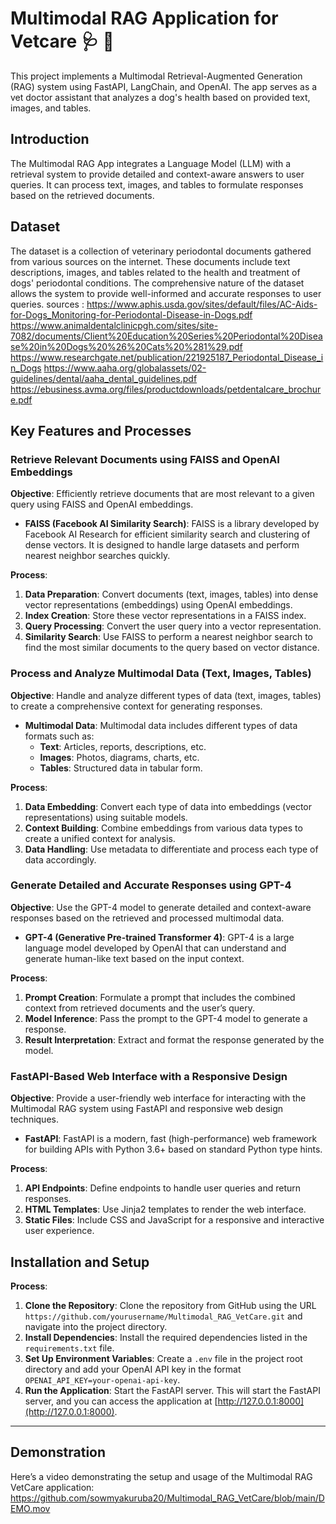 # Multimodal RAG Application for Vetcare  🩺 🐶

This project implements a Multimodal Retrieval-Augmented Generation (RAG) system using FastAPI, LangChain, and OpenAI. The app serves as a vet doctor assistant that analyzes a dog's health based on provided text, images, and tables.

## Introduction

The Multimodal RAG App integrates a Language Model (LLM) with a retrieval system to provide detailed and context-aware answers to user queries. It can process text, images, and tables to formulate responses based on the retrieved documents.

## Dataset

The dataset is a collection of veterinary periodontal documents gathered from various sources on the internet. These documents include text descriptions, images, and tables related to the health and treatment of dogs' periodontal conditions. The comprehensive nature of the dataset allows the system to provide well-informed and accurate responses to user queries.
sources : https://www.aphis.usda.gov/sites/default/files/AC-Aids-for-Dogs_Monitoring-for-Periodontal-Disease-in-Dogs.pdf
https://www.animaldentalclinicpgh.com/sites/site-7082/documents/Client%20Education%20Series%20Periodontal%20Disease%20in%20Dogs%20%26%20Cats%20%281%29.pdf
https://www.researchgate.net/publication/221925187_Periodontal_Disease_in_Dogs
https://www.aaha.org/globalassets/02-guidelines/dental/aaha_dental_guidelines.pdf
https://ebusiness.avma.org/files/productdownloads/petdentalcare_brochure.pdf

## Key Features and Processes

### Retrieve Relevant Documents using FAISS and OpenAI Embeddings

**Objective**: Efficiently retrieve documents that are most relevant to a given query using FAISS and OpenAI embeddings.

- **FAISS (Facebook AI Similarity Search)**: FAISS is a library developed by Facebook AI Research for efficient similarity search and clustering of dense vectors. It is designed to handle large datasets and perform nearest neighbor searches quickly.

**Process**:
1. **Data Preparation**: Convert documents (text, images, tables) into dense vector representations (embeddings) using OpenAI embeddings.
2. **Index Creation**: Store these vector representations in a FAISS index.
3. **Query Processing**: Convert the user query into a vector representation.
4. **Similarity Search**: Use FAISS to perform a nearest neighbor search to find the most similar documents to the query based on vector distance.

### Process and Analyze Multimodal Data (Text, Images, Tables)

**Objective**: Handle and analyze different types of data (text, images, tables) to create a comprehensive context for generating responses.

- **Multimodal Data**: Multimodal data includes different types of data formats such as:
  - **Text**: Articles, reports, descriptions, etc.
  - **Images**: Photos, diagrams, charts, etc.
  - **Tables**: Structured data in tabular form.

**Process**:
1. **Data Embedding**: Convert each type of data into embeddings (vector representations) using suitable models.
2. **Context Building**: Combine embeddings from various data types to create a unified context for analysis.
3. **Data Handling**: Use metadata to differentiate and process each type of data accordingly.

### Generate Detailed and Accurate Responses using GPT-4

**Objective**: Use the GPT-4 model to generate detailed and context-aware responses based on the retrieved and processed multimodal data.

- **GPT-4 (Generative Pre-trained Transformer 4)**: GPT-4 is a large language model developed by OpenAI that can understand and generate human-like text based on the input context.

**Process**:
1. **Prompt Creation**: Formulate a prompt that includes the combined context from retrieved documents and the user’s query.
2. **Model Inference**: Pass the prompt to the GPT-4 model to generate a response.
3. **Result Interpretation**: Extract and format the response generated by the model.

### FastAPI-Based Web Interface with a Responsive Design

**Objective**: Provide a user-friendly web interface for interacting with the Multimodal RAG system using FastAPI and responsive web design techniques.

- **FastAPI**: FastAPI is a modern, fast (high-performance) web framework for building APIs with Python 3.6+ based on standard Python type hints.

**Process**:
1. **API Endpoints**: Define endpoints to handle user queries and return responses.
2. **HTML Templates**: Use Jinja2 templates to render the web interface.
3. **Static Files**: Include CSS and JavaScript for a responsive and interactive user experience.


## Installation and Setup

**Process**:
1. **Clone the Repository**: Clone the repository from GitHub using the URL `https://github.com/yourusername/Multimodal_RAG_VetCare.git` and navigate into the project directory.
2. **Install Dependencies**: Install the required dependencies listed in the `requirements.txt` file.
3. **Set Up Environment Variables**: Create a `.env` file in the project root directory and add your OpenAI API key in the format `OPENAI_API_KEY=your-openai-api-key`.
4. **Run the Application**: Start the FastAPI server. This will start the FastAPI server, and you can access the application at [http://127.0.0.1:8000](http://127.0.0.1:8000).

---

## Demonstration
Here’s a video demonstrating the setup and usage of the Multimodal RAG VetCare application:
https://github.com/sowmyakuruba20/Multimodal_RAG_VetCare/blob/main/DEMO.mov

